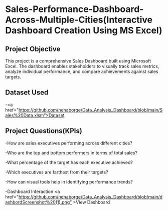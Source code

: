 # Sales-Performance-Dashboard-Across-Multiple-Cities(Interactive Dashboard Creation Using MS Excel)
## Project Objective
This project is a comprehensive Sales Dashboard built using Microsoft Excel. The dashboard enables stakeholders to visually track sales metrics, analyze individual performance, and compare achievements against sales targets.
## Dataset Used
-<a href="https://github.com/nehaborge/Data_Analysis_Dashboard/blob/main/Sales%20Data.xlsm”>Dataset </a>
## Project Questions(KPIs)
-How are sales executives performing across different cities?

-Who are the top and bottom performers in terms of total sales?

-What percentage of the target has each executive achieved?

-Which executives are farthest from their targets?

-How can visual tools help in identifying performance trends?

-Dashboard Interaction <a href="https://github.com/nehaborge/Data_Analysis_Dashboard/blob/main/dashbordScreenshot%20(1).png” >View Dashboard</a>


